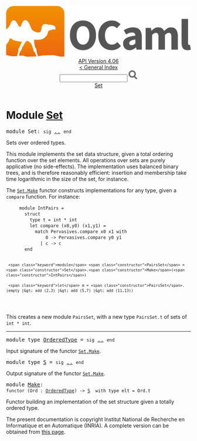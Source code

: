 <!-- ((! set title API !)) ((! set documentation !)) ((! set api !)) ((! set nobreadcrumb !)) -->
<div class="api"><header><nav class="toc brand"><a class="brand" href="https://ocaml.org/"><img src="colour-logo-gray.svg" class="svg" alt="OCaml"></a></nav><nav class="toc"><div class="toc_version"><a href="/docs" id="version-select">API Version 4.06</a></div><a href="index.html">&lt; General Index</a><div class="api_search"><input type="text" name="apisearch" id="api_search" oninput="mySearch(false);" onkeypress="this.oninput();" onclick="this.oninput();" onpaste="this.oninput();">
<img src="search_icon.svg" alt="Search" class="svg" onclick="mySearch(false)"></div>
<div id="search_results"></div><div class="toc_title"><a href="#top">Set</a></div><ul></ul></nav></header>

<h1>Module <a href="type_Set.html">Set</a></h1>

<pre><span id="MODULESet"><span class="keyword">module</span> Set</span>: <code class="code"><span class="keyword">sig</span></code> <a href="Set.html">..</a> <code class="code"><span class="keyword">end</span></code></pre><div class="info module top">
<div class="info-desc">
<p>Sets over ordered types.</p>

<p>This module implements the set data structure, given a total ordering
   function over the set elements. All operations over sets
   are purely applicative (no side-effects).
   The implementation uses balanced binary trees, and is therefore
   reasonably efficient: insertion and membership take time
   logarithmic in the size of the set, for instance.</p>

<p>The <a href="Set.Make.html"><code class="code"><span class="constructor">Set</span>.<span class="constructor">Make</span></code></a> functor constructs implementations for any type, given a
   <code class="code">compare</code> function.
   For instance:</p>
<pre class="codepre"><code class="code">     <span class="keyword">module</span> <span class="constructor">IntPairs</span> =
       <span class="keyword">struct</span>
         <span class="keyword">type</span> t = int * int
         <span class="keyword">let</span> compare (x0,y0) (x1,y1) =
           <span class="keyword">match</span> <span class="constructor">Pervasives</span>.compare x0 x1 <span class="keyword">with</span>
               0 <span class="keywordsign">-&gt;</span> <span class="constructor">Pervasives</span>.compare y0 y1
             <span class="keywordsign">|</span> c <span class="keywordsign">-&gt;</span> c
       <span class="keyword">end</span>

     <span class="keyword">module</span> <span class="constructor">PairsSet</span> = <span class="constructor">Set</span>.<span class="constructor">Make</span>(<span class="constructor">IntPairs</span>)

     <span class="keyword">let</span> m = <span class="constructor">PairsSet</span>.(empty |&gt; add (2,3) |&gt; add (5,7) |&gt; add (11,13))
   </code></pre>
<p>This creates a new module <code class="code"><span class="constructor">PairsSet</span></code>, with a new type <code class="code"><span class="constructor">PairsSet</span>.t</code>
   of sets of <code class="code">int&nbsp;*&nbsp;int</code>.</p>
</div>
</div>
<hr width="100%">

<pre><span id="MODULETYPEOrderedType"><span class="keyword">module type</span> <a href="Set.OrderedType.html">OrderedType</a></span> = <code class="code"><span class="keyword">sig</span></code> <a href="Set.OrderedType.html">..</a> <code class="code"><span class="keyword">end</span></code></pre><div class="info">
<p>Input signature of the functor <a href="Set.Make.html"><code class="code"><span class="constructor">Set</span>.<span class="constructor">Make</span></code></a>.</p>

</div>

<pre><span id="MODULETYPES"><span class="keyword">module type</span> <a href="Set.S.html">S</a></span> = <code class="code"><span class="keyword">sig</span></code> <a href="Set.S.html">..</a> <code class="code"><span class="keyword">end</span></code></pre><div class="info">
<p>Output signature of the functor <a href="Set.Make.html"><code class="code"><span class="constructor">Set</span>.<span class="constructor">Make</span></code></a>.</p>

</div>

<pre><span id="MODULEMake"><span class="keyword">module</span> <a href="Set.Make.html">Make</a></span>: <div class="sig_block"><code class="code"><span class="keyword">functor</span>&nbsp;(</code><code class="code"><span class="constructor">Ord</span></code><code class="code">&nbsp;:&nbsp;</code><code class="type"><a href="Set.OrderedType.html">OrderedType</a></code><code class="code">)&nbsp;<span class="keywordsign">-&gt;</span>&nbsp;</code><code class="type"><a href="Set.S.html">S</a></code><code class="type">  with type elt = Ord.t</code></div></pre><div class="info">
<p>Functor building an implementation of the set structure
   given a totally ordered type.</p>

</div>
<div class="copyright">The present documentation is copyright Institut National de Recherche en Informatique et en Automatique (INRIA). A complete version can be obtained from <a href="http://caml.inria.fr/pub/docs/manual-ocaml/">this page</a>.</div></div>